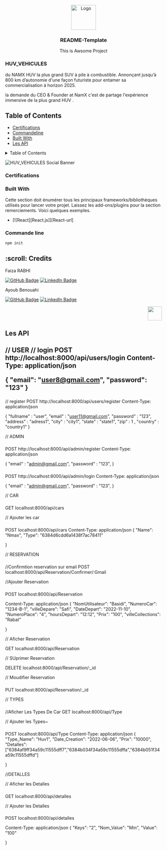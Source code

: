 

<p id="start" align="center"></p>
<!-- PROJECT LOGO -->

<div align="center">
  <a >
    <img src="https://www.namx-hydrogen.com/svg/logo-namx.svg" alt="Logo" style="background-color= red !important;"  width="80" height="80">
  </a>

  <h3 align="center">README-Template</h3>

  <p align="center">
  This is Awsome Project
  </p>
</div>



### HUV_VEHICULES

du NAMX HUV la plus grand SUV à pile à combustible. Annonçant jusqu’à 800 km d’autonomie d'une façon futuriste pour entamer sa commercialisation à horizon 2025.

la demande du CEO & Founder at NamX c'est de partage l'expérience immersive de la plus grand HUV .

## Table of Contents

- [Certifications](#certifications)
- [Commandeline](#commandeline)
- [Built With](#built)
- [Les API](#API)
 <!-- TABLE OF CONTENTS -->
<details>
  <summary>Table of Contents</summary>
  <ol>
        <li>
      <a href="#certifications">certifications</a>
        </li>
        <li>
          <a href="#commandeline">commandeline</a>
      </li>
      <li>
        <a href="#built">built</a>
      </li>
      <li>
        <a href="#API">API</a>
      </li>
    </ol>
 </details>
 
![HUV_VEHICULES Social Banner](https://www.namx-hydrogen.com/img/home/suv-hydrogene-1920w.webp)



### Certifications



### Built With
Cette section doit énumérer tous les principaux frameworks/bibliothèques utilisés pour lancer votre projet. Laissez les add-ons/plugins pour la section remerciements. Voici quelques exemples.

* [![React][React.js]][React-url]

### Commande line 
```sh
npm init
```







<h2 id="credits"> :scroll: Credits</h2>

Faiza RABHI

[![GitHub Badge](https://img.shields.io/badge/GitHub-100000?style=for-the-badge&logo=github&logoColor=white)](https://github.com/Faizarabhi)
[![LinkedIn Badge](https://img.shields.io/badge/LinkedIn-0077B5?style=for-the-badge&logo=linkedin&logoColor=white)](https://www.linkedin.com/in/faiza-rabhi/)




Ayoub Benouahi

[![GitHub Badge](https://img.shields.io/badge/GitHub-100000?style=for-the-badge&logo=github&logoColor=white)](https://github.com/Benouahi1)
[![LinkedIn Badge](https://img.shields.io/badge/LinkedIn-0077B5?style=for-the-badge&logo=linkedin&logoColor=white)](https://www.linkedin.com/in/benouahi-ayoub-642542236/)
<p align="right"><a href="#start"><img width="45rem" src="https://raw.githubusercontent.com/xnbox/DeepfakeHTTP/main/img/top.png"></a></p>



<h2 id="API">Les API<h2>




// USER
// login
POST http://localhost:8000/api/users/login
Content-Type: application/json

{
    "email": "user8@gmail.com",
    "password": "123"
}


###
// register
POST http://localhost:8000/api/users/register
Content-Type: application/json

{
    "fullname" : "user",
    "email" : "user11@gmail.com",
    "password" : "123",
    "address" : "adress1",
    "city" : "city1",
    "state" : "state1",
    "zip" : 1 ,
    "country" : "country1"
}


// ADMIN
###
POST http://localhost:8000/api/admin/register
Content-Type: application/json

{
    "email" : "admin@gmail.com",
    "password" : "123",
}

###
POST http://localhost:8000/api/admin/login
Content-Type: application/json

{
    "email" : "admin@gmail.com",
    "password" : "123",
}



// CAR 
###
GET localhost:8000/api/cars


// Ajouter les car
###
POST localhost:8000/api/cars
Content-Type: application/json
{
     "Name": "Nmax",
   "Type": "6384d6cdd6a1438f7ac78411"
   
}

// RESERVATION
###
//Confirmtion reservation sur email
POST localhost:8000/api/Reservation/Confirmer/:Gmail


//Ajouter Reservation 
###

POST localhost:8000/api/Reservation

Content-Type: application/json
{
        "NomUtilisateur": "Basidi",
        "NumeroCar": "1234-B-1",
        "villeDepare": "Safi",
        "DateDepart": "2022-11-10",
        "NumeroPlace": "4",
        "hoursDepart": "12:12",
        "Prix": "100",
        "villeCollections": "Rabat"

}

// Aficher Reservation

GET localhost:8000/api/Reservation

// SUprimer Reservation

DELETE localhost:8000/api/Reservation/:_id 


// Moudifier Reservation    
###
PUT localhost:8000/api/Reservation/:_id


// TYPES

###
//Aficher Les Types De Car
GET localhost:8000/api/Type

// Ajouter les Types~
###
POST localhost:8000/api/Type
Content-Type: application/json
{
     "Type_Name": "Huv1",
   "Date_Creation": "2022-06-06",
   "Prix": "10000",
   "Detalles":["6384af9ff34a59c11555dff7","6384b034f34a59c11555dffa","6384b051f34a59c11555dffd"]
   
}



//DETALLES

// Aficher les Detalles
###
GET localhost:8000/api/detalles


// Ajouter les Detalles
###

POST localhost:8000/api/detalles

Content-Type: application/json
{
     "Keys": "2",
   "Nom_Value": "Min",
   "Value": "100"
   
}
